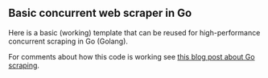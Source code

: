 ## Basic concurrent web scraper in Go

Here is a basic (working) template that can be reused for high-performance concurrent scraping in Go (Golang).

For comments about how this code is working see [this blog post about Go scraping](https://juliensalinas.com/en/how-to-speed-up-web-scraping-with-go-golang-concurrency/).